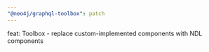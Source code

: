 ```yaml
---
"@neo4j/graphql-toolbox": patch
---
```


feat: Toolbox - replace custom-implemented components with NDL components
